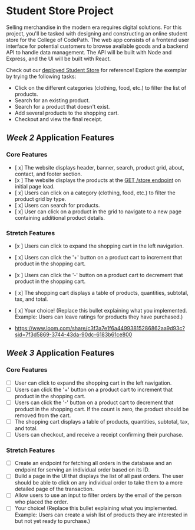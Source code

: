 # Student Store Project

Selling merchandise in the modern era requires digital solutions. For this project, you'll be tasked with designing and constructing an online student store for the College of CodePath. The web app consists of a frontend user interface for potential customers to browse available goods and a backend API to handle data management. The API will be built with Node and Express, and the UI will be built with React.

Check out our [deployed Student Store](https://codepath-student-store-demo.surge.sh/) for reference! Explore the exemplar by trying the following tasks:

- Click on the different categories (clothing, food, etc.) to filter the list of products.
- Search for an existing product.
- Search for a product that doesn't exist.
- Add several products to the shopping cart.
- Checkout and view the final receipt.

## *Week 2* Application Features

### Core Features

- [ x] The website displays header, banner, search, product grid, about, contact, and footer section.
- [x ] The website displays the products at the [GET /store endpoint](https://codepath-store-api.herokuapp.com/store) on initial page load.
- [ x] Users can click on a category (clothing, food, etc.) to filter the product grid by type.
- [ x] Users can search for products.
- [ x] User can click on a product in the grid to navigate to a new page containing additional product details.

### Stretch Features

- [x ] Users can click to expand the shopping cart in the left navigation.
- [ x] Users can click the '+' button on a product cart to increment that product in the shopping cart.
- [x ] Users can click the '-' button on a product cart to decrement that product in the shopping cart.
- [ x] The shopping cart displays a table of products, quantities, subtotal, tax, and total.
- [ x] Your choice! (Replace this bullet explaining what you implemented. Example: Users can leave ratings for products they have purchased.)

- https://www.loom.com/share/c3f3a7e1f6a44993815286862aa9d93c?sid=7f3d5869-3744-43da-90dc-6183b61ce800

## *Week 3* Application Features

### Core Features

- [ ] User can click to expand the shopping cart in the left navigation.
- [ ] Users can click the '+' button on a product cart to increment that product in the shopping cart.
- [ ] Users can click the '-' button on a product cart to decrement that product in the shopping cart. If the count is zero, the product should be removed from the cart.
- [ ] The shopping cart displays a table of products, quantities, subtotal, tax, and total.
- [ ] Users can checkout, and receive a receipt confirming their purchase.

### Stretch Features

- [ ] Create an endpoint for fetching all orders in the database and an endpoint for serving an individual order based on its ID.
- [ ] Build a page in the UI that displays the list of all past orders. The user should be able to click on any individual order to take them to a more detailed page of the transaction.
- [ ] Allow users to use an input to filter orders by the email of the person who placed the order.
- [ ] Your choice! (Replace this bullet explaining what you implemented. Example: Users can create a wish list of products they are interested in but not yet ready to purchase.)
